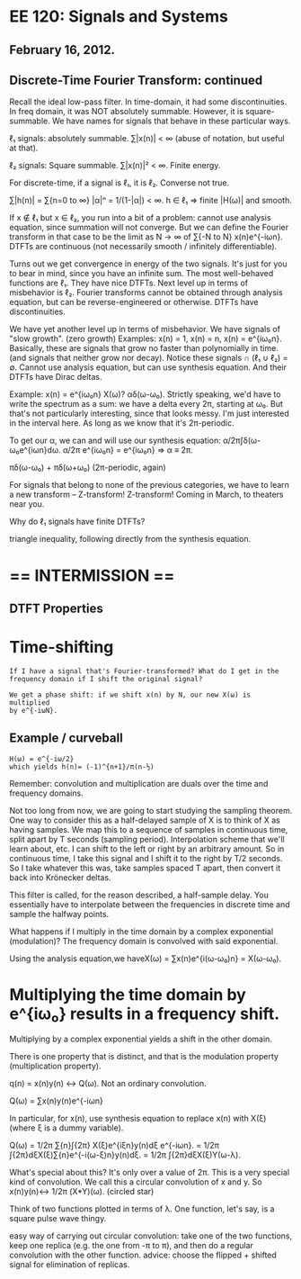 EE 120: Signals and Systems
===========================
February 16, 2012.
-----------------

Discrete-Time Fourier Transform: continued
------------------------------------------

Recall the ideal low-pass filter. In time-domain, it had some
discontinuities. In freq domain, it was NOT absolutely summable. However,
it is square-summable. We have names for signals that behave in these
particular ways.

ℓ₁ signals: absolutely summable. ∑|x(n)| < ∞ (abuse of
notation, but useful at that).

ℓ₂ signals: Square summable. ∑|x(n)|² < ∞. Finite energy.

For discrete-time, if a signal is ℓ₁, it is ℓ₂. Converse not true.

∑|h(n)| = ∑{n=0 to ∞} |α|ⁿ = 1/(1-|α|) < ∞. h ∈ ℓ₁ ⇒ finite |H(ω)| and
smooth.

If x ∉ ℓ₁ but x ∈ ℓ₂, you run into a bit of a problem: cannot use analysis
equation, since summation will not converge. But we can define the Fourier
transform in that case to be the limit as N → ∞ of ∑{-N to N}
x(n)e^{-iωn}. DTFTs are continuous (not necessarily smooth / infinitely
differentiable).

Turns out we get convergence in energy of the two signals. It's just for
you to bear in mind, since you have an infinite sum. The most well-behaved
functions are ℓ₁. They have nice DTFTs. Next level up in terms of
misbehavior is ℓ₂. Fourier transforms cannot be obtained through analysis
equation, but can be reverse-engineered or otherwise. DTFTs have
discontinuities.

We have yet another level up in terms of misbehavior. We have signals of
"slow growth". (zero growth) Examples: x(n) = 1, x(n) = n, x(n) =
e^{iω₀n}. Basically, these are signals that grow no faster than
polynomially in time. (and signals that neither grow nor decay). Notice
these signals ∩ (ℓ₁ ∪ ℓ₂) = ∅. Cannot use analysis equation, but can use
synthesis equation. And their DTFTs have Dirac deltas.

Example:
x(n) = e^{iω₀n} X(ω)? αδ(ω-ω₀). Strictly speaking, we'd have to write the
spectrum as a sum: we have a delta every 2π, starting at ω₀. But that's not
particularly interesting, since that looks messy. I'm just interested in
the interval here. As long as we know that it's 2π-periodic.

To get our α, we can and will use our synthesis equation:
α/2π∫δ(ω-ω₀e^{iωn}dω. α/2π e^{iω₀n} = e^{iω₀n} ⇒ α ≡ 2π.

πδ(ω-ω₀) + πδ(ω+ω₀) (2π-periodic, again)

For signals that belong to none of the previous categories, we have to
learn a new transform – Z-transform! Z-transform! Coming in March, to
theaters near you.

Why do ℓ₁ signals have finite DTFTs?

triangle inequality, following directly from the synthesis equation.

== INTERMISSION ==
==================

DTFT Properties
---------------

# Time-shifting

	If I have a signal that's Fourier-transformed? What do I get in the
	frequency domain if I shift the original signal?

	We get a phase shift: if we shift x(n) by N, our new X(ω) is multiplied
	by e^{-iωN}.

## Example / curveball

	H(ω) = e^{-iω/2}
	which yields h(n)= (-1)^{n+1}/π(n-½)

Remember: convolution and multiplication are duals over the time and
frequency domains.

Not too long from now, we are going to start studying the sampling
theorem. One way to consider this as a half-delayed sample of X is to think
of X as having samples. We map this to a sequence of samples in continuous
time, split apart by T seconds (sampling period). Interpolation scheme that
we'll learn about, etc. I can shift to the left or right by an arbitrary
amount. So in continuous time, I take this signal and I shift it to the
right by T/2 seconds. So I take whatever this was, take samples spaced T
apart, then convert it back into Krönecker deltas.

This filter is called, for the reason described, a half-sample delay. You
essentially have to interpolate between the frequencies in discrete time
and sample the halfway points.

What happens if I multiply in the time domain by a complex exponential
(modulation)? The frequency domain is convolved with said exponential.

Using the analysis equation,we haveX(ω) = ∑x(n)e^{i(ω-ω₀)n} = X(ω-ω₀).

# Multiplying the time domain by e^{iω₀} results in a frequency shift.

Multiplying by a complex exponential yields a shift in the other domain.

There is one property that is distinct, and that is the modulation
property (multiplication property).

q(n) = x(n)y(n) ↔ Q(ω). Not an ordinary convolution.

Q(ω) = ∑x(n)y(n)e^{-iωn}

In particular, for x(n), use synthesis equation to replace x(n) with X(ξ)
(where ξ is a dummy variable).

Q(ω) = 1/2π ∑{n}∫{2π} X(ξ)e^{iξn}y(n)dξ e^{-iωn}.
	 = 1/2π ∫{2π}dξX(ξ)∑{n}e^{-i(ω-ξ)n}y(n)dξ.
	 = 1/2π ∫{2π}dξX(ξ)Y(ω-λ).

What's special about this? It's only over a value of 2π. This is a very
special kind of convolution. We call this a circular convolution of x and
y. So x(n)y(n)↔ 1/2π (X*Y)(ω). (circled star)

Think of two functions plotted in terms of λ. One function, let's say, is
a square pulse wave thingy.

easy way of carrying out circular convolution: take one of the two
functions, keep one replica (e.g. the one from -π to π), and then do a
regular convolution with the other function. advice: choose the flipped +
shifted signal for elimination of replicas.
